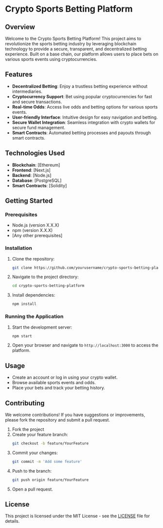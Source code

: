 # Crypto Sports Betting Platform

## Overview

Welcome to the Crypto Sports Betting Platform! This project aims to revolutionize the sports betting industry by leveraging blockchain technology to provide a secure, transparent, and decentralized betting experience. Built on a base chain, our platform allows users to place bets on various sports events using cryptocurrencies.

## Features

- **Decentralized Betting**: Enjoy a trustless betting experience without intermediaries.
- **Cryptocurrency Support**: Bet using popular cryptocurrencies for fast and secure transactions.
- **Real-time Odds**: Access live odds and betting options for various sports events.
- **User-friendly Interface**: Intuitive design for easy navigation and betting.
- **Secure Wallet Integration**: Seamless integration with crypto wallets for secure fund management.
- **Smart Contracts**: Automated betting processes and payouts through smart contracts.

## Technologies Used

- **Blockchain**: [Ethereum]
- **Frontend**: [Next.js]
- **Backend**: [Node.js]
- **Database**: [PostgreSQL]
- **Smart Contracts**: [Solidity]

## Getting Started

### Prerequisites

- Node.js (version X.X.X)
- npm (version X.X.X)
- [Any other prerequisites]

### Installation

1. Clone the repository:
   ```bash
   git clone https://github.com/yourusername/crypto-sports-betting-platform.git
   ```
2. Navigate to the project directory:
   ```bash
   cd crypto-sports-betting-platform
   ```
3. Install dependencies:
   ```bash
   npm install
   ```

### Running the Application

1. Start the development server:
   ```bash
   npm start
   ```
2. Open your browser and navigate to `http://localhost:3000` to access the platform.

## Usage

- Create an account or log in using your crypto wallet.
- Browse available sports events and odds.
- Place your bets and track your betting history.

## Contributing

We welcome contributions! If you have suggestions or improvements, please fork the repository and submit a pull request.

1. Fork the project
2. Create your feature branch:
   ```bash
   git checkout -b feature/YourFeature
   ```
3. Commit your changes:
   ```bash
   git commit -m 'Add some feature'
   ```
4. Push to the branch:
   ```bash
   git push origin feature/YourFeature
   ```
5. Open a pull request.

## License

This project is licensed under the MIT License - see the [LICENSE](LICENSE) file for details.
